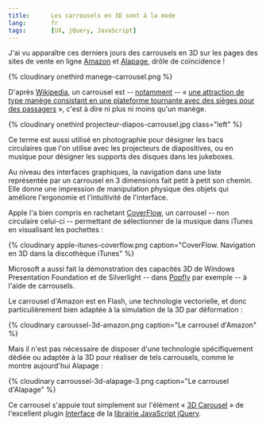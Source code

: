 ```yaml
---
title:      Les carrousels en 3D sont à la mode
lang:       fr
tags:       [UX, jQuery, JavaScript]
---
```


J'ai vu apparaître ces derniers jours des carrousels en 3D sur les pages des sites de vente en ligne [Amazon](http://www.amazon.fr/) et [Alapage](http://www.alapage.com/), drôle de coïncidence !

{% cloudinary onethird manege-carrousel.png %}

D'après [Wikipedia](http://fr.wikipedia.org/), un carrousel est -- [notamment](http://fr.wikipedia.org/wiki/Carrousel) -- « [une attraction de type manège consistant en une plateforme tournante avec des sièges pour des passagers](http://fr.wikipedia.org/wiki/Carrousel_%28loisir%29) », c'est à dire ni plus ni moins qu'un manège.

{% cloudinary onethird projecteur-diapos-carrousel.jpg class="left" %}

Ce terme est aussi utilisé en photographie pour désigner les bacs circulaires que l'on utilise avec les projecteurs de diapositives, ou en musique pour désigner les supports des disques dans les jukeboxes.

Au niveau des interfaces graphiques, la navigation dans une liste représentée par un carrousel en 3 dimensions fait petit à petit son chemin. Elle donne une impression de manipulation physique des objets qui améliore l'ergonomie et l'intuitivité de l'interface.

Apple l'a bien compris en rachetant [CoverFlow](http://www.apple.com/itunes/jukebox/coverflow.html), un carrousel -- non circulaire celui-ci -- permettant de sélectionner de la musique dans iTunes en visualisant les pochettes :

{% cloudinary apple-itunes-coverflow.png caption="CoverFlow. Navigation en 3D dans la discothèque iTunes" %}

Microsoft a aussi fait la démonstration des capacités 3D de Windows Presentation Foundation et de Silverlight -- dans [Popfly](http://www.popfly.com/) par exemple -- à l'aide de carrousels.

Le carrousel d'Amazon est en Flash, une technologie vectorielle, et donc particulièrement bien adaptée à la simulation de la 3D par déformation :

{% cloudinary caroussel-3d-amazon.png caption="Le carrousel d'Amazon" %}


Mais il n'est pas nécessaire de disposer d'une technologie spécifiquement dédiée ou adaptée à la 3D pour réaliser de tels carrousels, comme le montre aujourd'hui Alapage :

{% cloudinary carroussel-3d-alapage-3.png caption="Le carrousel d'Alapage" %}

Ce carrousel s'appuie tout simplement sur l'élément « [3D Carousel](http://interface.eyecon.ro/docs/carousel) » de l'excellent plugin [Interface](http://interface.eyecon.ro/) de la [librairie JavaScript jQuery](http://www.jquery.com/).
